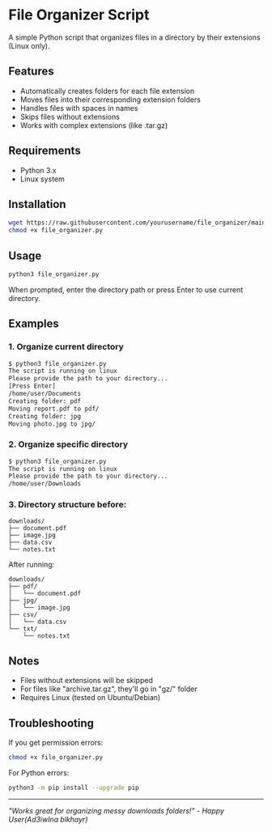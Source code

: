 # File Organizer Script

A simple Python script that organizes files in a directory by their extensions (Linux only).

## Features
- Automatically creates folders for each file extension
- Moves files into their corresponding extension folders
- Handles files with spaces in names
- Skips files without extensions
- Works with complex extensions (like .tar.gz)

## Requirements
- Python 3.x
- Linux system

## Installation
```bash
wget https://raw.githubusercontent.com/yourusername/file_organizer/main/file_organizer.py
chmod +x file_organizer.py
```

## Usage
```bash
python3 file_organizer.py
```

When prompted, enter the directory path or press Enter to use current directory.

## Examples

### 1. Organize current directory
```bash
$ python3 file_organizer.py
The script is running on linux
Please provide the path to your directory...
[Press Enter]
/home/user/Documents
Creating folder: pdf
Moving report.pdf to pdf/
Creating folder: jpg
Moving photo.jpg to jpg/
```

### 2. Organize specific directory
```bash
$ python3 file_organizer.py
The script is running on linux
Please provide the path to your directory...
/home/user/Downloads
```

### 3. Directory structure before:
```
downloads/
├── document.pdf
├── image.jpg
├── data.csv
└── notes.txt
```

After running:
```
downloads/
├── pdf/
│   └── document.pdf
├── jpg/
│   └── image.jpg
├── csv/
│   └── data.csv
└── txt/
    └── notes.txt
```

## Notes
- Files without extensions will be skipped
- For files like "archive.tar.gz", they'll go in "gz/" folder
- Requires Linux (tested on Ubuntu/Debian)

## Troubleshooting
If you get permission errors:
```bash
chmod +x file_organizer.py
```

For Python errors:
```bash
python3 -m pip install --upgrade pip
```

---

*"Works great for organizing messy downloads folders!" - Happy User(Ad3iwlna blkhayr)*
